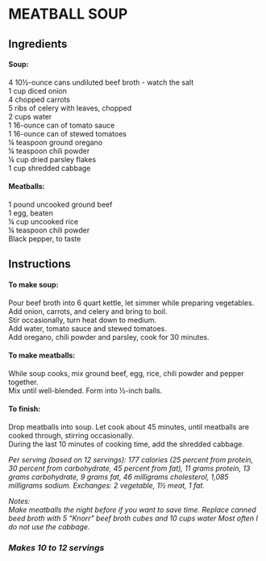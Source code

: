 # MEATBALL SOUP

## Ingredients
#### Soup:
4 10&frac12;-ounce cans undiluted beef broth - watch the salt  
1 cup diced onion  
4 chopped carrots  
5 ribs of celery with leaves, chopped  
2 cups water  
1 16-ounce can of tomato sauce  
1 16-ounce can of stewed tomatoes  
&frac14; teaspoon ground oregano  
&frac14; teaspoon chili powder  
&frac14; cup dried parsley flakes  
1 cup shredded cabbage  

#### Meatballs:
1 pound uncooked ground beef  
1 egg, beaten  
&frac14; cup uncooked rice  
&frac14; teaspoon chili powder  
Black pepper, to taste  

## Instructions
#### To make soup:
Pour beef broth into 6 quart kettle, let simmer while preparing vegetables.  
Add onion, carrots, and celery and bring to boil.  
Stir occasionally, turn heat down to medium.  
Add water, tomato sauce and stewed tomatoes.  
Add oregano, chili powder and parsley, cook for 30 minutes.  

#### To make meatballs:
While soup cooks, mix ground beef, egg, rice, chili powder and pepper together.  
Mix until well-blended. Form into &frac12;-inch balls.  

#### To finish:
Drop meatballs into soup. Let cook about 45 minutes, until meatballs are cooked through, stirring occasionally.  
During the last 10 minutes of cooking time, add the shredded cabbage.  

*Per serving (based on 12 servings): 177 calories (25 percent from protein, 30 percent from carbohydrate, 45 percent from fat), 11 grams protein, 13 grams carbohydrate, 9 grams fat, 46 milligrams cholesterol, 1,085 milligrams sodium. Exchanges: 2 vegetable, 1&frac12; meat, 1 fat.*

*Notes:*  
*Make meatballs the night before if you want to save time.*
*Replace canned beed broth with 5 "Knorr" beef broth cubes and 10 cups water*
*Most often I do not use the cabbage.*

### *Makes 10 to 12 servings*